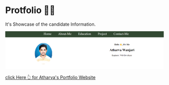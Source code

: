 # Protfolio 🧑‍💻
It's Showcase of the candidate Information.

![screenshot](/Images/Screenshot%20(117).png)

[click Here 👆 for Atharva's Portfolio Website](https://atharvas-portfolio.netlify.app/) 